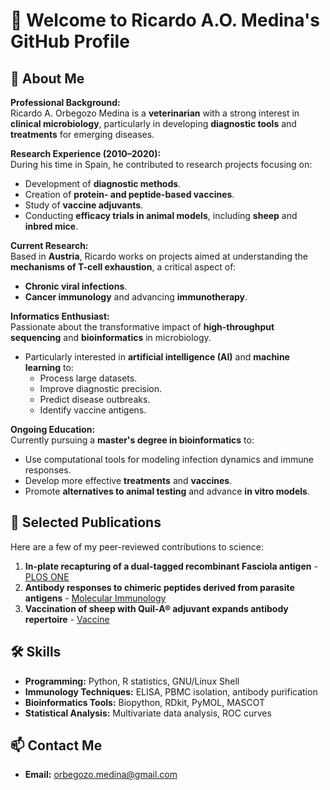 # 👋 Welcome to Ricardo A.O. Medina's GitHub Profile

## 🧬 About Me
**Professional Background:**  
Ricardo A. Orbegozo Medina is a **veterinarian** with a strong interest in **clinical microbiology**, particularly in developing **diagnostic tools** and **treatments** for emerging diseases.  

**Research Experience (2010–2020):**  
During his time in Spain, he contributed to research projects focusing on:  
  - Development of **diagnostic methods**.  
  - Creation of **protein- and peptide-based vaccines**.  
  - Study of **vaccine adjuvants**.  
  - Conducting **efficacy trials in animal models**, including **sheep** and **inbred mice**.  

**Current Research:**  
Based in **Austria**, Ricardo works on projects aimed at understanding the **mechanisms of T-cell exhaustion**, a critical aspect of:  
  - **Chronic viral infections**.  
  - **Cancer immunology** and advancing **immunotherapy**.  

**Informatics Enthusiast:**  
Passionate about the transformative impact of **high-throughput sequencing** and **bioinformatics** in microbiology.  
  - Particularly interested in **artificial intelligence (AI)** and **machine learning** to:  
    - Process large datasets.  
    - Improve diagnostic precision.  
    - Predict disease outbreaks.  
    - Identify vaccine antigens.  

**Ongoing Education:**  
Currently pursuing a **master's degree in bioinformatics** to:  
  - Use computational tools for modeling infection dynamics and immune responses.  
  - Develop more effective **treatments** and **vaccines**.  
  - Promote **alternatives to animal testing** and advance **in vitro models**.  


## 📜 Selected Publications
Here are a few of my peer-reviewed contributions to science:
1. **In-plate recapturing of a dual-tagged recombinant Fasciola antigen** - [PLOS ONE](https://doi.org/10.1371/journal.pone.0211035)
2. **Antibody responses to chimeric peptides derived from parasite antigens** - [Molecular Immunology](https://doi.org/10.1016/j.molimm.2018.11.019)
3. **Vaccination of sheep with Quil-A® adjuvant expands antibody repertoire** - [Vaccine](https://doi.org/10.1016/j.vaccine.2018.02.115)
<!-- 4. [More Publications Here](Insert Personal Website or ORCID) -->

## 🛠 Skills
- **Programming:** Python, R statistics, GNU/Linux Shell
- **Immunology Techniques:** ELISA, PBMC isolation, antibody purification
- **Bioinformatics Tools:** Biopython, RDkit, PyMOL, MASCOT
- **Statistical Analysis:** Multivariate data analysis, ROC curves

## 📫 Contact Me
- **Email:** orbegozo.medina@gmail.com  
<!-- - **LinkedIn:** [Insert Your LinkedIn URL]  -->
<!-- - **ORCID:** [Insert Your ORCID URL]  -->


<!-- - 👋 Hi, I’m Ricardo A. Orbegozo Medina
- 👀 I’m a scientist interested in bioinformatics and wet lab research
- 🌱 I’m currently learning the analysis of single-cell RNA sequencing (scRNA-seq) data
- 💞️ I’m looking to collaborate on projects related to scRNA-seq but also in bio/chemoinformatics
- 📫 How to reach me: ricardo.medina@icloud.com
- 😄 Pronouns: Ricardo AO Medina -->

<!---
medinari/medinari is a ✨ special ✨ repository because its `README.md` (this file) appears on your GitHub profile.
You can click the Preview link to take a look at your changes.
--->
